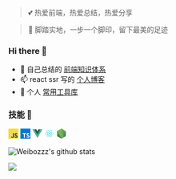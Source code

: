 > 💕 热爱前端，热爱总结，热爱分享 

> 🚶 脚踏实地，一步一个脚印，留下最美的足迹 
### Hi there 👋 
- 📖 自己总结的 [前端知识体系](https://github.com/Weibozzz/Weibozzz.github.io)
- 📫 react ssr 写的 [个人博客](https://github.com/Weibozzz/next-blog)
- 👯 个人 [常用工具库](https://github.com/Weibozzz/weibozzz-utils)
### 技能 🌱 
<code><img height="20" src="https://raw.githubusercontent.com/github/explore/80688e429a7d4ef2fca1e82350fe8e3517d3494d/topics/javascript/javascript.png"></code>
<code><img height="20" src="https://raw.githubusercontent.com/github/explore/80688e429a7d4ef2fca1e82350fe8e3517d3494d/topics/typescript/typescript.png"></code>
<code><img height="20" src="https://raw.githubusercontent.com/github/explore/80688e429a7d4ef2fca1e82350fe8e3517d3494d/topics/vue/vue.png"></code>
<code><img height="20" src="https://raw.githubusercontent.com/github/explore/80688e429a7d4ef2fca1e82350fe8e3517d3494d/topics/react/react.png"></code>
<code><img height="20" src="https://raw.githubusercontent.com/github/explore/80688e429a7d4ef2fca1e82350fe8e3517d3494d/topics/nodejs/nodejs.png"></code>

![Weibozzz's github stats](https://github-readme-stats.vercel.app/api?username=weibozzz)

<img height="150" src="http://weibozzz.gitee.io/some-imgs/wx/qrcode_white.png" />
